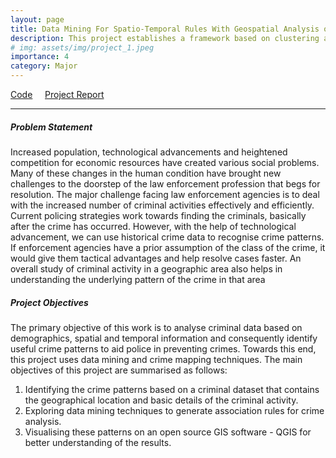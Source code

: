 ```yaml
---
layout: page
title: Data Mining For Spatio-Temporal Rules With Geospatial Analysis of Crime Patterns
description: This project establishes a framework based on clustering and association rule mining to detect and analyze trends from temporal and spatial crime activity data. In this model, an open-source GIS application, QGIS, has been used to reveal crime hotspots, and a time series analysis has also been performed to analyze the changing patterns of crime with time.
# img: assets/img/project_1.jpeg
importance: 4
category: Major
---
```

<a href="https://github.com/vatsalgupta13/Inspector-Morse" target="_blank"><i class="fab fa-github"></i> Code</a> &nbsp; &nbsp;
<a href="https://github.com/vatsalgupta13/Inspector-Morse/blob/main/Reports/Data%20Mining%20For%20Spatio-Temporal%20Rules%20With%20Geospatial%20Analysis%20of%20Crime%20Patterns%20-%20Minor%20Project%20Report.pdf" target="_blank"><i class="fa fa-book"></i> Project Report</a>
<hr>
<h5>Problem Statement</h5>
Increased population, technological advancements and heightened competition for economic
resources have created various social problems. Many of these changes in the human condition
have brought new challenges to the doorstep of the law enforcement profession that begs for
resolution. The major challenge facing law enforcement agencies is to deal with the increased
number of criminal activities effectively and efficiently. Current policing strategies work towards finding the criminals, basically after the crime has occurred. However, with the help of
technological advancement, we can use historical crime data to recognise crime patterns.
If enforcement agencies have a prior assumption of the class of the crime, it would give them
tactical advantages and help resolve cases faster. An overall study of criminal activity in a
geographic area also helps in understanding the underlying pattern of the crime in that area
<br>
<h5>Project Objectives</h5>
The primary objective of this work is to analyse criminal data based on demographics, spatial and temporal information and consequently identify useful crime patterns to aid police
in preventing crimes. Towards this end, this project uses data mining and crime mapping
techniques. The main objectives of this project are summarised as follows:
<ol>
<li>Identifying the crime patterns based on a criminal dataset that contains the geographical
location and basic details of the criminal activity.</li>
<li>Exploring data mining techniques to generate association rules for crime analysis.</li>
<li>Visualising these patterns on an open source GIS software - QGIS for better understanding of the results.</li>
</ol>
<br>

